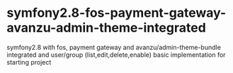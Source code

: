 # symfony2.8-fos-payment-gateway-avanzu-admin-theme-integrated
symfony2.8 with fos, payment gateway and avanzu/admin-theme-bundle integrated and user/group (list,edit,delete,enable) basic implementation for starting project
